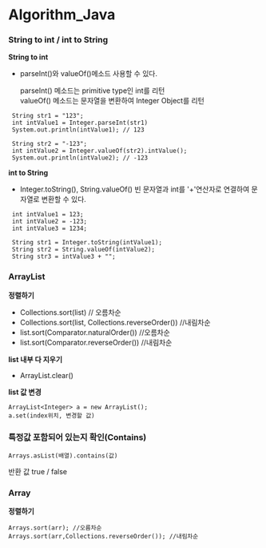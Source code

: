 # Algorithm_Java

### String to int / int to String
 **String to int**
- parseInt()와 valueOf()메소드 사용할 수 있다.

   parseInt() 메소드는 primitive type인 int를 리턴\
   valueOf() 메소드는 문자열을 변환하여 Integer Object를 리턴

``` 
 String str1 = "123";        
 int intValue1 = Integer.parseInt(str1)
 System.out.println(intValue1); // 123
 
 String str2 = "-123";         
 int intValue2 = Integer.valueOf(str2).intValue();         
 System.out.println(intValue2); // -123
```

 **int to String**
- Integer.toString(), String.valueOf() 빈 문자열과 int를 '+'연산자로 연결하여 문자열로 변환할 수 있다.

```
 int intValue1 = 123;        
 int intValue2 = -123;   
 int intValue3 = 1234; 
       
 String str1 = Integer.toString(intValue1);        
 String str2 = String.valueOf(intValue2);
 String str3 = intValue3 + "";

```

### ArrayList

**정렬하기**
- Collections.sort(list) // 오름차순
- Collections.sort(list, Collections.reverseOrder()) //내림차순
- list.sort(Comparator.naturalOrder()) //오름차순
- list.sort(Comparator.reverseOrder()) //내림차순

**list 내부 다 지우기**
- ArrayList.clear()

**list 값 변경**

```
ArrayList<Integer> a = new ArrayList();
a.set(index위치, 변경할 값)

```



### 특정값 포함되어 있는지 확인(Contains)
```
Arrays.asList(배열).contains(값)
```
반환 값 true / false

### Array

**정렬하기**

```
Arrays.sort(arr); //오름차순
Arrays.sort(arr,Collections.reverseOrder()); //내림차순
```

